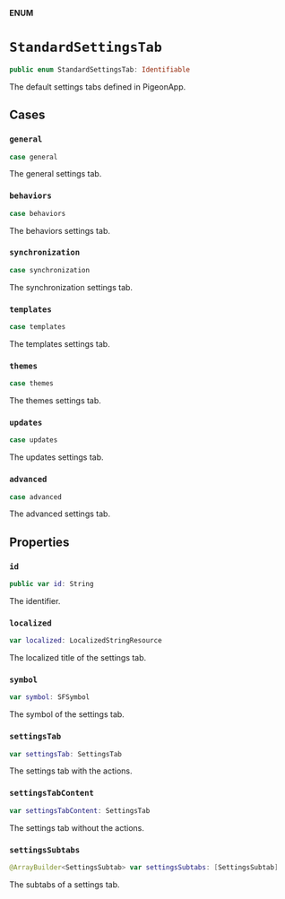 **ENUM**

# `StandardSettingsTab`

```swift
public enum StandardSettingsTab: Identifiable
```

The default settings tabs defined in PigeonApp.

## Cases
### `general`

```swift
case general
```

The general settings tab.

### `behaviors`

```swift
case behaviors
```

The behaviors settings tab.

### `synchronization`

```swift
case synchronization
```

The synchronization settings tab.

### `templates`

```swift
case templates
```

The templates settings tab.

### `themes`

```swift
case themes
```

The themes settings tab.

### `updates`

```swift
case updates
```

The updates settings tab.

### `advanced`

```swift
case advanced
```

The advanced settings tab.

## Properties
### `id`

```swift
public var id: String
```

The identifier.

### `localized`

```swift
var localized: LocalizedStringResource
```

The localized title of the settings tab.

### `symbol`

```swift
var symbol: SFSymbol
```

The symbol of the settings tab.

### `settingsTab`

```swift
var settingsTab: SettingsTab
```

The settings tab with the actions.

### `settingsTabContent`

```swift
var settingsTabContent: SettingsTab
```

The settings tab without the actions.

### `settingsSubtabs`

```swift
@ArrayBuilder<SettingsSubtab> var settingsSubtabs: [SettingsSubtab]
```

The subtabs of a settings tab.
